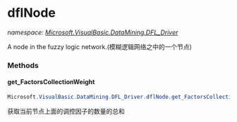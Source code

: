 ﻿# dflNode
_namespace: <a href="#" onClick="load('/docs/Microsoft.VisualBasic.DataMining.DFL_Driver/index.md')">Microsoft.VisualBasic.DataMining.DFL_Driver</a>_

A node in the fuzzy logic network.(模糊逻辑网络之中的一个节点)



### Methods

#### get_FactorsCollectionWeight
```csharp
Microsoft.VisualBasic.DataMining.DFL_Driver.dflNode.get_FactorsCollectionWeight
```
获取当前节点上面的调控因子的数量的总和


